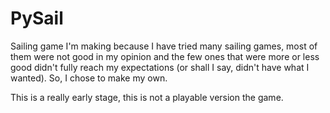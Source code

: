 # PySail
Sailing game I'm making because I have tried many sailing games, most of them were not good in my opinion and the few ones that were more or less good didn't fully reach my expectations (or shall I say, didn't have what I wanted).
So, I chose to make my own.

This is a really early stage, this is not a playable version the game.
